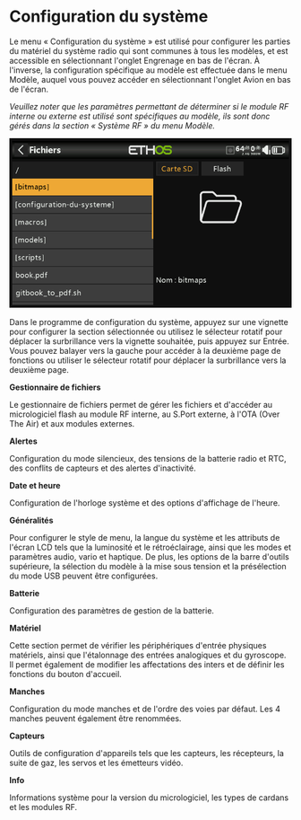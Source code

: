 
# Configuration du système

Le menu « Configuration du système » est utilisé pour configurer les parties du matériel du système radio qui sont communes à tous les modèles, et est accessible en sélectionnant l'onglet Engrenage en bas de l'écran. À l'inverse, la configuration spécifique au modèle est effectuée dans le menu Modèle, auquel vous pouvez accéder en sélectionnant l'onglet Avion en bas de l'écran.

_Veuillez noter que les paramètres permettant de déterminer si le module RF interne ou externe est utilisé sont spécifiques au modèle, ils sont donc gérés dans la section « Système RF » du menu Modèle._

![Menu système](<../.gitbook/assets/system-filemanager.png>)

Dans le programme de configuration du système, appuyez sur une vignette pour configurer la section sélectionnée ou utilisez le sélecteur rotatif pour déplacer la surbrillance vers la vignette souhaitée, puis appuyez sur Entrée. Vous pouvez balayer vers la gauche pour accéder à la deuxième page de fonctions ou utiliser le sélecteur rotatif pour déplacer la surbrillance vers la deuxième page.

**Gestionnaire de fichiers**

Le gestionnaire de fichiers permet de gérer les fichiers et d'accéder au micrologiciel flash au module RF interne, au S.Port externe, à l'OTA (Over The Air) et aux modules externes.

**Alertes**

Configuration du mode silencieux, des tensions de la batterie radio et RTC, des conflits de capteurs et des alertes d'inactivité.

**Date et heure**

Configuration de l'horloge système et des options d'affichage de l'heure.

**Généralités**

Pour configurer le style de menu, la langue du système et les attributs de l'écran LCD tels que la luminosité et le rétroéclairage, ainsi que les modes et paramètres audio, vario et haptique. De plus, les options de la barre d'outils supérieure, la sélection du modèle à la mise sous tension et la présélection du mode USB peuvent être configurées.

**Batterie**

Configuration des paramètres de gestion de la batterie.

**Matériel**

Cette section permet de vérifier les périphériques d'entrée physiques matériels, ainsi que l'étalonnage des entrées analogiques et du gyroscope. Il permet également de modifier les affectations des inters et de définir les fonctions du bouton d'accueil.

**Manches**

Configuration du mode manches et de l'ordre des voies par défaut. Les 4 manches peuvent également être renommées.

**Capteurs**

Outils de configuration d'appareils tels que les capteurs, les récepteurs, la suite de gaz, les servos et les émetteurs vidéo.

**Info**

Informations système pour la version du micrologiciel, les types de cardans et les modules RF.
